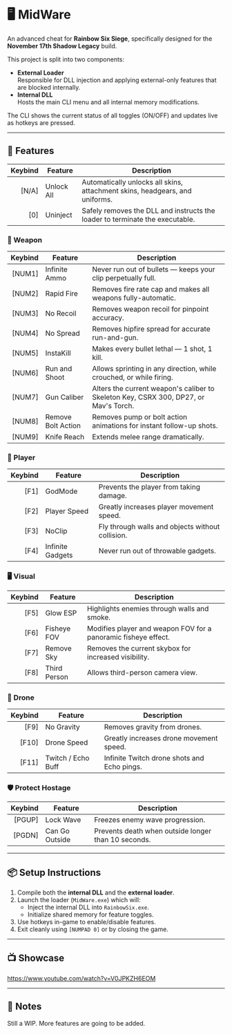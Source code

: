 # 🖥️ MidWare

An advanced cheat for **Rainbow Six Siege**, specifically designed for the **November 17th Shadow Legacy** build.

This project is split into two components:

- **External Loader**  
  Responsible for DLL injection and applying external-only features that are blocked internally.
- **Internal DLL**  
  Hosts the main CLI menu and all internal memory modifications.

The CLI shows the current status of all toggles (ON/OFF) and updates live as hotkeys are pressed.

---

## 🔧 Features

| Keybind | Feature                 | Description                                                                                   |
|--------:|-------------------------|-----------------------------------------------------------------------------------------------|
|   [N/A] | Unlock All              | Automatically unlocks all skins, attachment skins, headgears, and uniforms.                   |
|   [0]   | Uninject                | Safely removes the DLL and instructs the loader to terminate the executable.                  |

### 🧨 Weapon
| Keybind | Feature                 | Description                                                                                   |
|--------:|-------------------------|-----------------------------------------------------------------------------------------------|
| [NUM1]  | Infinite Ammo           | Never run out of bullets — keeps your clip perpetually full.                                  |
| [NUM2]  | Rapid Fire              | Removes fire rate cap and makes all weapons fully-automatic.                                  |
| [NUM3]  | No Recoil               | Removes weapon recoil for pinpoint accuracy.                                                  |
| [NUM4]  | No Spread               | Removes hipfire spread for accurate run-and-gun.                                              |
| [NUM5]  | InstaKill               | Makes every bullet lethal — 1 shot, 1 kill.                                                   |
| [NUM6]  | Run and Shoot           | Allows sprinting in any direction, while crouched, or while firing.                           |
| [NUM7]  | Gun Caliber             | Alters the current weapon's caliber to Skeleton Key, CSRX 300, DP27, or Mav's Torch.          |
| [NUM8]  | Remove Bolt Action      | Removes pump or bolt action animations for instant follow-up shots.                           |
| [NUM9]  | Knife Reach             | Extends melee range dramatically.                                                             |

### 🧍 Player
| Keybind | Feature                 | Description                                                                                   |
|--------:|-------------------------|-----------------------------------------------------------------------------------------------|
| [F1]    | GodMode                 | Prevents the player from taking damage.                                                       |
| [F2]    | Player Speed            | Greatly increases player movement speed.                                                      |
| [F3]    | NoClip                  | Fly through walls and objects without collision.                                              |
| [F4]    | Infinite Gadgets        | Never run out of throwable gadgets.                                                           |

### 🖥️ Visual
| Keybind | Feature                 | Description                                                                                   |
|--------:|-------------------------|-----------------------------------------------------------------------------------------------|
| [F5]    | Glow ESP                | Highlights enemies through walls and smoke.                                                   |
| [F6]    | Fisheye FOV             | Modifies player and weapon FOV for a panoramic fisheye effect.                                |
| [F7]    | Remove Sky              | Removes the current skybox for increased visibility.                                          |
| [F8]    | Third Person            | Allows third-person camera view.                                                              |

### 🚁 Drone
| Keybind | Feature                 | Description                                                                                   |
|--------:|-------------------------|-----------------------------------------------------------------------------------------------|
| [F9]    | No Gravity              | Removes gravity from drones.                                                                  |
| [F10]   | Drone Speed             | Greatly increases drone movement speed.                                                       |
| [F11]   | Twitch / Echo Buff      | Infinite Twitch drone shots and Echo pings.                                                   |

### 🛡️ Protect Hostage
| Keybind | Feature                 | Description                                                                                   |
|--------:|-------------------------|-----------------------------------------------------------------------------------------------|
| [PGUP]  | Lock Wave               | Freezes enemy wave progression.                                                               |
| [PGDN]  | Can Go Outside          | Prevents death when outside longer than 10 seconds.                                           |

---

## 📦 Setup Instructions

1. Compile both the **internal DLL** and the **external loader**.
2. Launch the loader (`MidWare.exe`) which will:
   - Inject the internal DLL into `RainbowSix.exe`.
   - Initialize shared memory for feature toggles.
3. Use hotkeys in-game to enable/disable features.
4. Exit cleanly using `[NUMPAD 0]` or by closing the game.

---

## 📺 Showcase

https://www.youtube.com/watch?v=V0JPKZH6EOM

---

## 📝 Notes

Still a WIP. More features are going to be added.
